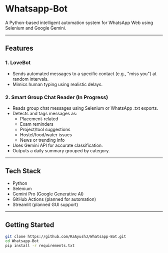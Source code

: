 #  Whatsapp-Bot

A Python-based intelligent automation system for WhatsApp Web using Selenium and Google Gemini.

---

##  Features

###  1. LoveBot
- Sends automated messages to a specific contact (e.g., "miss you") at random intervals.
- Mimics human typing using realistic delays.

###  2. Smart Group Chat Reader (In Progress)
- Reads group chat messages using Selenium or WhatsApp .txt exports.
- Detects and tags messages as:
  - Placement-related
  - Exam reminders
  - Project/tool suggestions
  - Hostel/food/water issues
  - News or trending info
- Uses Gemini API for accurate classification.
- Outputs a daily summary grouped by category.

---

## Tech Stack

- Python
- Selenium
- Gemini Pro (Google Generative AI)
- GitHub Actions (planned for automation)
- Streamlit (planned GUI support)

---

## Getting Started

```bash
git clone https://github.com/RaAyushJ/Whatsapp-Bot.git
cd Whatsapp-Bot
pip install -r requirements.txt
